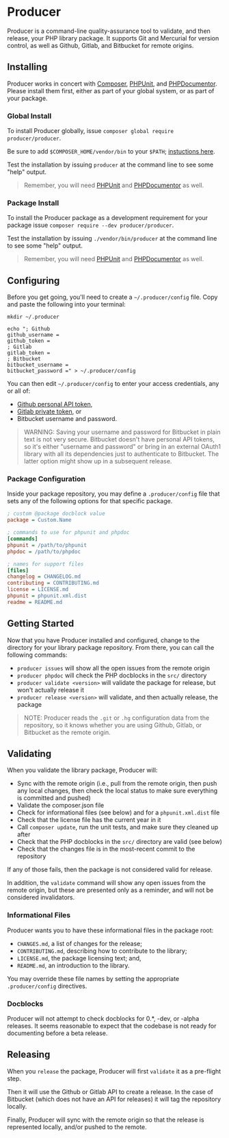 # Producer

Producer is a command-line quality-assurance tool to validate, and then release,
your PHP library package. It supports Git and Mercurial for version control, as
well as Github, Gitlab, and Bitbucket for remote origins.

## Installing

Producer works in concert with [Composer][], [PHPUnit][], and [PHPDocumentor][].
Please install them first, either as part of your global system, or as part of
your package.

[Composer]: https://getcomposer.org
[PHPUnit]: https://packagist.org/packages/phpunit/phpunit
[PHPDocumentor]: https://packagist.org/packages/phpdocumentor/phpdocumentor

### Global Install

To install Producer globally, issue `composer global require producer/producer`.

Be sure to add `$COMPOSER_HOME/vendor/bin` to your `$PATH`;
[instuctions here](https://getcomposer.org/doc/03-cli.md#global).

Test the installation by issuing `producer` at the command line to see some
"help" output.

> Remember, you will need [PHPUnit][] and [PHPDocumentor][] as well.

### Package Install

To install the Producer package as a development requirement for your package
issue `composer require --dev producer/producer`.

Test the installation by issuing `./vendor/bin/producer` at the command line to
see some "help" output.

> Remember, you will need [PHPUnit][] and [PHPDocumentor][] as well.

## Configuring

Before you get going, you'll need to create a `~/.producer/config` file. Copy
and paste the following into your terminal:

```
mkdir ~/.producer

echo "; Github
github_username =
github_token =
; Gitlab
gitlab_token =
; Bitbucket
bitbucket_username =
bitbucket_password =" > ~/.producer/config
```

You can then edit `~/.producer/config` to enter your access credentials, any or
all of:

- [Github personal API token](https://github.com/settings/tokens),
- [Gitlab private token](https://gitlab.com/profile/account), or
- Bitbucket username and password.

> WARNING: Saving your username and password for Bitbucket in plain text is not
> very secure. Bitbucket doesn't have personal API tokens, so it's either
> "username and password" or bring in an external OAuth1 library with all its
> dependencies just to authenticate to Bitbucket. The latter option might show
> up in a subsequent release.

### Package Configuration

Inside your package repository, you may define a `.producer/config` file that
sets any of the following options for that specific package.

```ini
; custom @package docblock value
package = Custom.Name

; commands to use for phpunit and phpdoc
[commands]
phpunit = /path/to/phpunit
phpdoc = /path/to/phpdoc

; names for support files
[files]
changelog = CHANGELOG.md
contributing = CONTRIBUTING.md
license = LICENSE.md
phpunit = phpunit.xml.dist
readme = README.md
```

## Getting Started

Now that you have Producer installed and configured, change to the directory
for your library package repository. From there, you can call the following
commands:

- `producer issues` will show all the open issues from the remote origin
- `producer phpdoc` will check the PHP docblocks in the `src/` directory
- `producer validate <version>` will validate the package for release, but won't
   actually release it
- `producer release <version>` will validate, and then actually release, the
  package

> NOTE: Producer reads the `.git` or `.hg` configuration data from the
> repository, so it knows whether you are using Github, Gitlab, or Bitbucket
> as the remote origin.

## Validating

When you validate the library package, Producer will:

- Sync with the remote origin (i.e., pull from the remote origin, then push any
  local changes, then check the local status to make sure everything is
  committed and pushed)
- Validate the composer.json file
- Check for informational files (see below) and for a `phpunit.xml.dist` file
- Check that the license file has the current year in it
- Call `composer update`, run the unit tests, and make sure they cleaned up after
- Check that the PHP docblocks in the `src/` directory are valid (see below)
- Check that the changes file is in the most-recent commit to the repository

If any of those fails, then the package is not considered valid for release.

In addition, the `validate` command will show any open issues from the remote
origin, but these are presented only as a reminder, and will not be considered
invalidators.

### Informational Files

Producer wants you to have these informational files in the package root:

- `CHANGES.md`, a list of changes for the release;
- `CONTRIBUTING.md`, describing how to contribute to the library;
- `LICENSE.md`, the package licensing text; and,
- `README.md`, an introduction to the library.

You may override these file names by setting the appropriate `.producer/config`
directives.

### Docblocks

Producer will not attempt to check docblocks for 0.*, -dev, or -alpha releases.
It seems reasonable to expect that the codebase is not ready for documenting
before a beta release.

## Releasing

When you `release` the package, Producer will first `validate` it as a
pre-flight step.

Then it will use the Github or Gitlab API to create a release. In the case of
Bitbucket (which does not have an API for releases) it will tag the repository
locally.

Finally, Producer will sync with the remote origin so that the release is
represented locally, and/or pushed to the remote.
